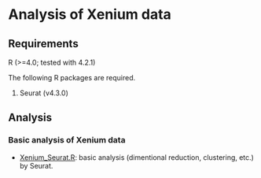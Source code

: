 # Analysis of Xenium data

## Requirements
R (>=4.0; tested with 4.2.1)

The following R packages are required.
1. Seurat (v4.3.0)

## Analysis
### Basic analysis of Xenium data
- [Xenium_Seurat.R](./Xenium_Seurat.R): basic analysis (dimentional reduction, clustering, etc.) by Seurat.

